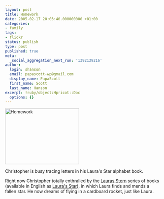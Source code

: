 ```yaml
---
layout: post
title: Homework
date: 2005-02-17 20:03:40.000000000 +01:00
categories:
- family
tags:
- flickr
status: publish
type: post
published: true
meta:
  _social_aggregation_next_run: '1392139216'
author:
  login: shanson
  email: papascott-wp@gmail.com
  display_name: PapaScott
  first_name: Scott
  last_name: Hanson
excerpt: !ruby/object:Hpricot::Doc
  options: {}
---
```

<p><a href="http://www.flickr.com/photos/papascott/4962974/" title="Homework at Flickr"><img src="http://photos5.flickr.com/4962974_069dcc42c5_m.jpg" width="240" height="180" alt="Homework" border="0" /></a></p>
<p>Christopher is busy tracing letters in his Laura's Star alphabet book.</p>
<p>Right now Christopher totally enthralled by the <a href="http://www.amazon.de/exec/obidos/ASIN/3831500053">Lauras Stern</a> series of books (available in English as <a href="http://www.amazon.com/exec/obidos/ASIN/188844424X">Laura's Star</a>), in which Laura finds and mends a fallen star. He now dreams of flying in a cardboard rocket, just like Laura.</p>
